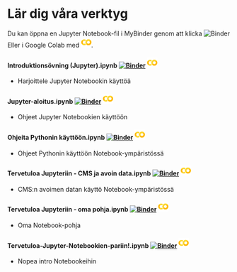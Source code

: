 # Lär dig våra verktyg

Du kan öppna en Jupyter Notebook-fil i MyBinder genom att klicka ![Binder](https://mybinder.org/badge.svg) Eller i Google Colab med ![Colaboratory](https://github.com/cms-opendata-education/cms-jupyter-materials-finnish/blob/master/Kuvat/colab_icon.png?raw=true). 

#### Introduktionsövning (Jupyter).ipynb [![Binder](https://mybinder.org/badge.svg)](https://mybinder.org/v2/gh/cms-opendata-education/cms-jupyter-materials-swedish/blob/main/Verktyg/Introduktions%C3%B6vning%20(Jupyter).ipynb) [![Colaboratory](https://github.com/cms-opendata-education/cms-jupyter-materials-finnish/blob/master/Kuvat/colab_icon.png?raw=true)](https://colab.research.google.com/github/cms-opendata-education/cms-jupyter-materials-swedish/blob/master/Verktyg/Introduktionsövning%20(Jupyter).ipynb)
- Harjoittele Jupyter Notebookin käyttöä

#### Jupyter-aloitus.ipynb [![Binder](https://mybinder.org/badge.svg)](https://mybinder.org/v2/gh/cms-opendata-education/cms-jupyter-materials-finnish/master?filepath=TyokalutTutuiksi%2FJupyter-aloitus.ipynb) [![Colaboratory](https://github.com/cms-opendata-education/cms-jupyter-materials-finnish/blob/master/Kuvat/colab_icon.png?raw=true)](https://colab.research.google.com/github/cms-opendata-education/cms-jupyter-materials-finnish/blob/master/TyokalutTutuiksi/Jupyter-aloitus.ipynb)
- Ohjeet Jupyter Notebookien käyttöön

#### Ohjeita Pythonin käyttöön.ipynb [![Binder](https://mybinder.org/badge.svg)](https://mybinder.org/v2/gh/cms-opendata-education/cms-jupyter-materials-finnish/master?filepath=TyokalutTutuiksi%2FOhjeita%20Pythonin%20k%C3%A4ytt%C3%B6%C3%B6n.ipynb) [![Colaboratory](https://github.com/cms-opendata-education/cms-jupyter-materials-finnish/blob/master/Kuvat/colab_icon.png?raw=true)](https://colab.research.google.com/github/cms-opendata-education/cms-jupyter-materials-finnish/blob/master/TyokalutTutuiksi/Ohjeita%20Pythonin%20k%C3%A4ytt%C3%B6%C3%B6n.ipynb)
- Ohjeet Pythonin käyttöön Notebook-ympäristössä

#### Tervetuloa Jupyteriin - CMS ja avoin data.ipynb [![Binder](https://mybinder.org/badge.svg)](https://mybinder.org/v2/gh/cms-opendata-education/cms-jupyter-materials-finnish/master?filepath=TyokalutTutuiksi%2FTervetuloa%20Jupyteriin%20-%20CMS%20ja%20avoin%20data.ipynb) [![Colaboratory](https://github.com/cms-opendata-education/cms-jupyter-materials-finnish/blob/master/Kuvat/colab_icon.png?raw=true)](https://colab.research.google.com/github/cms-opendata-education/cms-jupyter-materials-finnish/blob/master/TyokalutTutuiksi/Tervetuloa%20Jupyteriin%20-%20CMS%20ja%20avoin%20data.ipynb)
- CMS:n avoimen datan käyttö Notebook-ympäristössä

#### Tervetuloa Jupyteriin - oma pohja.ipynb [![Binder](https://mybinder.org/badge.svg)](https://mybinder.org/v2/gh/cms-opendata-education/cms-jupyter-materials-finnish/master?filepath=TyokalutTutuiksi%2FTervetuloa%20Jupyteriin%20-%20oma%20pohja.ipynb) [![Colaboratory](https://github.com/cms-opendata-education/cms-jupyter-materials-finnish/blob/master/Kuvat/colab_icon.png?raw=true)](https://colab.research.google.com/github/cms-opendata-education/cms-jupyter-materials-finnish/blob/master/TyokalutTutuiksi/Tervetuloa%20Jupyteriin%20-%20oma%20pohja.ipynb)
- Oma Notebook-pohja

#### Tervetuloa-Jupyter-Notebookien-pariin!.ipynb [![Binder](https://mybinder.org/badge.svg)](https://mybinder.org/v2/gh/cms-opendata-education/cms-jupyter-materials-finnish/master?filepath=TyokalutTutuiksi%2FTervetuloa-Jupyter-Notebookien-pariin!.ipynb) [![Colaboratory](https://github.com/cms-opendata-education/cms-jupyter-materials-finnish/blob/master/Kuvat/colab_icon.png?raw=true)](https://colab.research.google.com/github/cms-opendata-education/cms-jupyter-materials-finnish/blob/master/TyokalutTutuiksi/Tervetuloa-Jupyter-Notebookien-pariin!.ipynb)
- Nopea intro Notebookeihin
